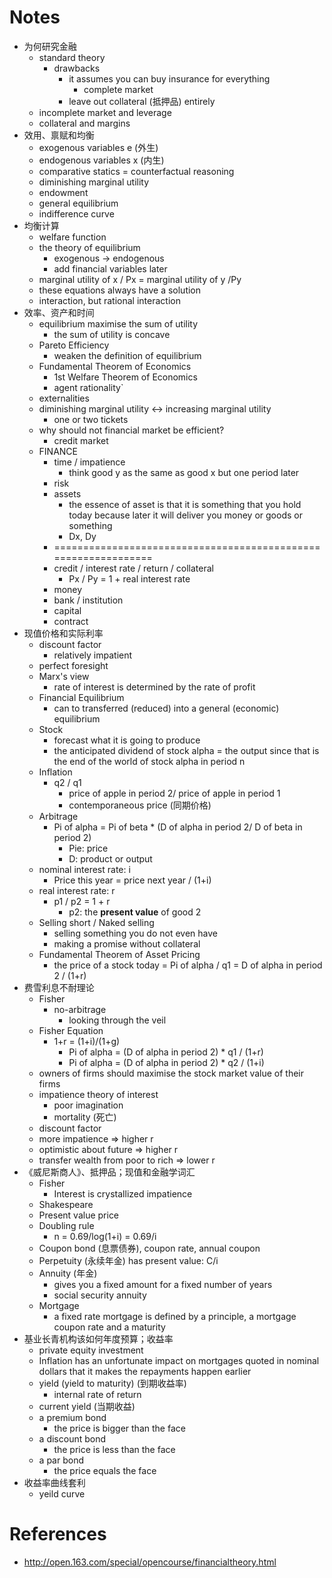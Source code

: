 # Notes

 - 为何研究金融 
    - standard theory
        - drawbacks
            - it assumes you can buy insurance for everything
                - complete market
            - leave out collateral (抵押品) entirely
    - incomplete market and leverage
    - collateral and margins
 - 效用、禀赋和均衡
    - exogenous variables e (外生)
    - endogenous variables x (内生)
    - comparative statics = counterfactual reasoning
    - diminishing marginal utility
    - endowment
    - general equilibrium
    - indifference curve
 - 均衡计算
    - welfare function
    - the theory of equilibrium
        - exogenous -> endogenous
        - add financial variables later
    - marginal utility of x / Px = marginal utility of y /Py
    - these equations always have a solution
    - interaction, but rational interaction
 - 效率、资产和时间
    - equilibrium maximise the sum of utility
        - the sum of utility is concave
    - Pareto Efficiency
        - weaken the definition of equilibrium
    - Fundamental Theorem of Economics
        - 1st Welfare Theorem of Economics
        - agent rationality`
    - externalities
    - diminishing marginal utility <-> increasing marginal utility
        - one or two tickets
    - why should not financial market be efficient?
        - credit market
    - FINANCE
        - time / impatience
            - think good y as the same as good x but one period later
        - risk
        - assets
            - the essence of asset is that it is something that you hold today because later it will deliver you money or goods or something
            - Dx, Dy
        - ===============================================================
        - credit / interest rate / return / collateral
            - Px / Py = 1 + real interest rate
        - money
        - bank / institution
        - capital
        - contract
 - 现值价格和实际利率
    - discount factor
        - relatively impatient
    - perfect foresight    
    - Marx's view
        - rate of interest is determined by the rate of profit
    - Financial Equilibrium
        - can to transferred (reduced) into a general (economic) equilibrium
    - Stock 
        - forecast what it is going to produce
        - the anticipated dividend of stock alpha = the output since that is the end of the world of stock alpha in period n
    - Inflation
        - q2 / q1
            - price of apple in period 2/ price of apple in period 1
            - contemporaneous price (同期价格)
    - Arbitrage
        - Pi of alpha = Pi of beta * (D of alpha in period 2/ D of beta in period 2)
            - Pie: price
            - D: product or output
    - nominal interest rate: i
        - Price this year = price next year / (1+i)
    - real interest rate: r
        - p1 / p2 = 1 + r 
            - p2: the <b>present value</b> of good 2
    - Selling short / Naked selling
        - selling something you do not even have
        - making a promise without collateral
    - Fundamental Theorem of Asset Pricing
        - the price of a stock today = Pi of alpha / q1 = D of alpha in period 2 / (1+r)
 - 费雪利息不耐理论
    - Fisher
        - no-arbitrage
            - looking through the veil
    - Fisher Equation
        - 1+r = (1+i)/(1+g)
            - Pi of alpha = (D of alpha in period 2) * q1 / (1+r)
            - Pi of alpha = (D of alpha in period 2) * q2 / (1+i)
    - owners of firms should maximise the stock market value of their firms
    - impatience theory of interest
        - poor imagination
        - mortality (死亡)
    - discount factor
    - more impatience => higher r
    - optimistic about future => higher r
    - transfer wealth from poor to rich => lower r
 - 《威尼斯商人》、抵押品；现值和金融学词汇
    - Fisher
        - Interest is crystallized impatience
    - Shakespeare
    - Present value price
    - Doubling rule
        - n = 0.69/log(1+i) = 0.69/i
    - Coupon bond (息票债券), coupon rate, annual coupon
    - Perpetuity (永续年金) has present value: C/i
    - Annuity (年金)
        - gives you a fixed amount for a fixed number of years
        - social security annuity
    - Mortgage
        - a fixed rate mortgage is defined by a principle, a mortgage coupon rate and a maturity
 - 基业长青机构该如何年度预算；收益率
    - private equity investment
    - Inflation has an unfortunate impact on mortgages quoted in nominal dollars that it makes the repayments happen earlier
    - yield (yield to maturity) (到期收益率)
        - internal rate of return 
    - current yield (当期收益)
    - a premium bond
        - the price is bigger than the face
    - a discount bond
        - the price is less than the face
    - a par bond 
        - the price equals the face
 - 收益率曲线套利
    - yeild curve
    
    
    
    
    
    
# References 

 - http://open.163.com/special/opencourse/financialtheory.html